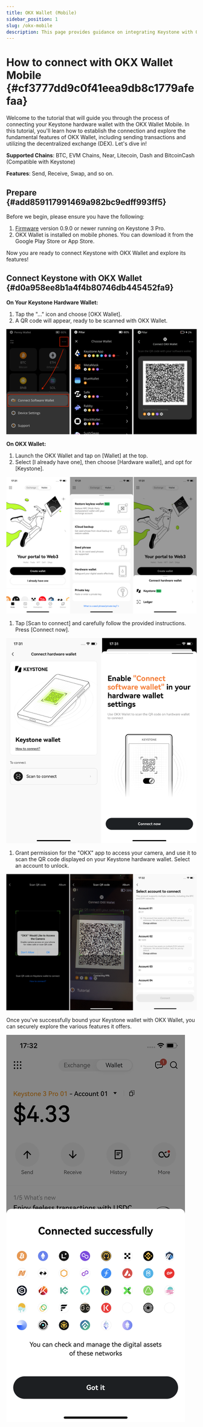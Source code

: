 ```yaml
---
title: OKX Wallet (Mobile)
sidebar_position: 1
slug: /okx-mobile
description: This page provides guidance on integrating Keystone with OKX Mobile to unlock and experience the features offered on the OKX Mobile platform.
---
```




# **How to connect with OKX Wallet Mobile** {#cf3777dd9c0f41eea9db8c1779afefaa}


Welcome to the tutorial that will guide you through the process of connecting your Keystone hardware wallet with the OKX Wallet Mobile. In this tutorial, you'll learn how to establish the connection and explore the fundamental features of OKX Wallet, including sending transactions and utilizing the decentralized exchange (DEX). Let's dive in!


**Supported Chains**: BTC, EVM Chains, Near, Litecoin, Dash and BitcoinCash (Compatible with Keystone)


**Features**: Send, Receive, Swap, and so on.


## Prepare {#add859117991469a982bc9edff993ff5}


Before we begin, please ensure you have the following:

1. [Firmware](https://keyst.one/firmware?locale=en) version 0.9.0 or newer running on Keystone 3 Pro.
1. OKX Wallet is installed on mobile phones. You can download it from the Google Play Store or App Store.

Now you are ready to connect Keystone with OKX Wallet and explore its features!


## **Connect Keystone with OKX Wallet** {#d0a958ee8b1a4f4b80746db445452fa9}


**On Your Keystone Hardware Wallet:**

1. Tap the "..." icon and choose [OKX Wallet].
1. A QR code will appear, ready to be scanned with OKX Wallet.

  ![](./922482874.png)


**On OKX Wallet:**

1. Launch the OKX Wallet and tap on [Wallet] at the top.
1. Select [I already have one], then choose [Hardware wallet], and opt for [Keystone].

  ![](./937694371.png)

1. Tap [Scan to connect] and carefully follow the provided instructions. Press [Connect now].

  ![](./1020703152.png)

1. Grant permission for the "OKX" app to access your camera, and use it to scan the QR code displayed on your Keystone hardware wallet. Select an account to unlock.

  ![](./1269265325.png)


Once you've successfully bound your Keystone wallet with OKX Wallet, you can securely explore the various features it offers.


![](./1364683839.png)

